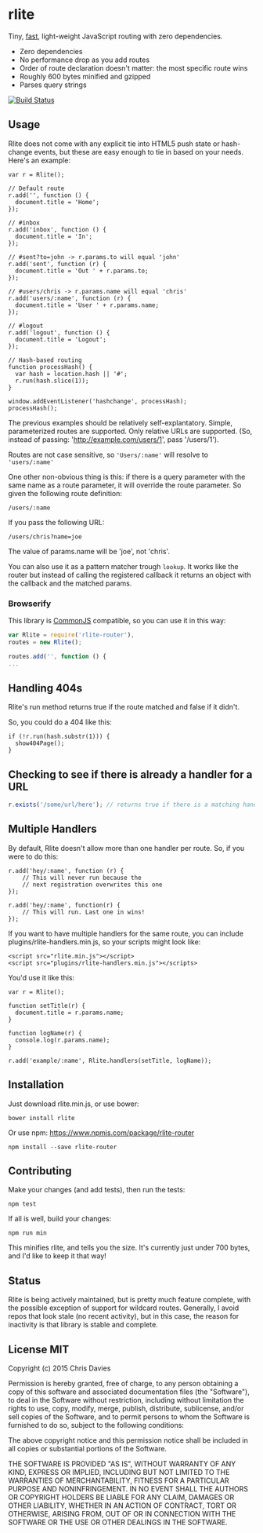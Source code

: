 # rlite

Tiny, [fast](http://jsperf.com/rlite/2), light-weight JavaScript routing with zero dependencies.

- Zero dependencies
- No performance drop as you add routes
- Order of route declaration doesn't matter: the most specific route wins
- Roughly 600 bytes minified and gzipped
- Parses query strings

[![Build Status](https://travis-ci.org/chrisdavies/rlite.svg?branch=master)](https://travis-ci.org/chrisdavies/rlite)

## Usage

Rlite does not come with any explicit tie into HTML5 push state or hash-change events, but these are easy enough to tie in based on your needs. Here's an example:

    var r = Rlite();

    // Default route
    r.add('', function () {
      document.title = 'Home';
    });

    // #inbox
    r.add('inbox', function () {
      document.title = 'In';
    });

    // #sent?to=john -> r.params.to will equal 'john'
    r.add('sent', function (r) {
      document.title = 'Out ' + r.params.to;
    });

    // #users/chris -> r.params.name will equal 'chris'
    r.add('users/:name', function (r) {
      document.title = 'User ' + r.params.name;
    });

    // #logout
    r.add('logout', function () {
      document.title = 'Logout';
    });

    // Hash-based routing
    function processHash() {
      var hash = location.hash || '#';
      r.run(hash.slice(1));
    }

    window.addEventListener('hashchange', processHash);
    processHash();

The previous examples should be relatively self-explantatory. Simple, parameterized routes are supported. Only relative URLs are supported. (So, instead of passing: 'http://example.com/users/1', pass '/users/1').

Routes are not case sensitive, so `'Users/:name'` will resolve to `'users/:name'`

One other non-obvious thing is this: if there is a query parameter with the same name as a route parameter, it will override the route parameter. So given the following route definition:

    /users/:name

If you pass the following URL:

    /users/chris?name=joe

The value of params.name will be 'joe', not 'chris'.

You can also use it as a pattern matcher trough `lookup`. It works like the router but instead of
calling the registered callback it returns an object with the callback and the matched params.

### Browserify

This library is [CommonJS](http://www.commonjs.org/) compatible, so you can use it in this way:

```javascript
var Rlite = require('rlite-router'),
routes = new Rlite();

routes.add('', function () {
...
```

## Handling 404s

Rlite's run method returns true if the route matched and false if it didn't.

So, you could do a 404 like this:

    if (!r.run(hash.substr(1))) {
      show404Page();
    }

## Checking to see if there is already a handler for a URL

```javascript
r.exists('/some/url/here'); // returns true if there is a matching handler
```

## Multiple Handlers

By default, Rlite doesn't allow more than one handler per route. So, if
you were to do this:

    r.add('hey/:name', function (r) {
        // This will never run because the
        // next registration overwrites this one
    });

    r.add('hey/:name', function(r) {
        // This will run. Last one in wins!
    });

If you want to have multiple handlers for the same route, you can
include plugins/rlite-handlers.min.js, so your scripts might look like:

    <script src="rlite.min.js"></script>
    <script src="plugins/rlite-handlers.min.js"></scripts>

You'd use it like this:

    var r = Rlite();

    function setTitle(r) {
      document.title = r.params.name;
    }

    function logName(r) {
      console.log(r.params.name);
    }

    r.add('example/:name', Rlite.handlers(setTitle, logName));

## Installation

Just download rlite.min.js, or use bower:

    bower install rlite

Or use npm:
https://www.npmjs.com/package/rlite-router

    npm install --save rlite-router

## Contributing

Make your changes (and add tests), then run the tests:

    npm test

If all is well, build your changes:

    npm run min

This minifies rlite, and tells you the size. It's currently just under 700
bytes, and I'd like to keep it that way!

## Status

Rlite is being actively maintained, but is pretty much feature complete, with the possible exception of support for wildcard routes. Generally, I avoid repos that look stale (no recent activity), but in this case, the reason for inactivity is that library is stable and complete.

## License MIT

Copyright (c) 2015 Chris Davies

Permission is hereby granted, free of charge, to any person
obtaining a copy of this software and associated documentation
files (the "Software"), to deal in the Software without
restriction, including without limitation the rights to use,
copy, modify, merge, publish, distribute, sublicense, and/or sell
copies of the Software, and to permit persons to whom the
Software is furnished to do so, subject to the following
conditions:

The above copyright notice and this permission notice shall be
included in all copies or substantial portions of the Software.

THE SOFTWARE IS PROVIDED "AS IS", WITHOUT WARRANTY OF ANY KIND,
EXPRESS OR IMPLIED, INCLUDING BUT NOT LIMITED TO THE WARRANTIES
OF MERCHANTABILITY, FITNESS FOR A PARTICULAR PURPOSE AND
NONINFRINGEMENT. IN NO EVENT SHALL THE AUTHORS OR COPYRIGHT
HOLDERS BE LIABLE FOR ANY CLAIM, DAMAGES OR OTHER LIABILITY,
WHETHER IN AN ACTION OF CONTRACT, TORT OR OTHERWISE, ARISING
FROM, OUT OF OR IN CONNECTION WITH THE SOFTWARE OR THE USE OR
OTHER DEALINGS IN THE SOFTWARE.
